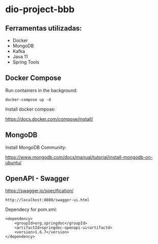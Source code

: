 # dio-project-bbb

## Ferramentas utilizadas:

- Docker
- MongoDB
- Kafka
- Java 11
- Spring Tools

## Docker Compose

Run containers in the background:

```
docker-compose up -d
```

Install docker compose:

https://docs.docker.com/compose/install/

## MongoDB

Install MongoDB Community:

https://www.mongodb.com/docs/manual/tutorial/install-mongodb-on-ubuntu/

## OpenAPI - Swagger

https://swagger.io/specification/

```
http://localhost:8080/swagger-ui.html
```

Dependecy for pom.xml:

```
<dependency>
	<groupId>org.springdoc</groupId>
	<artifactId>springdoc-openapi-ui<artifactd>
	<version>1.6.7</version>
</dependency>
```

